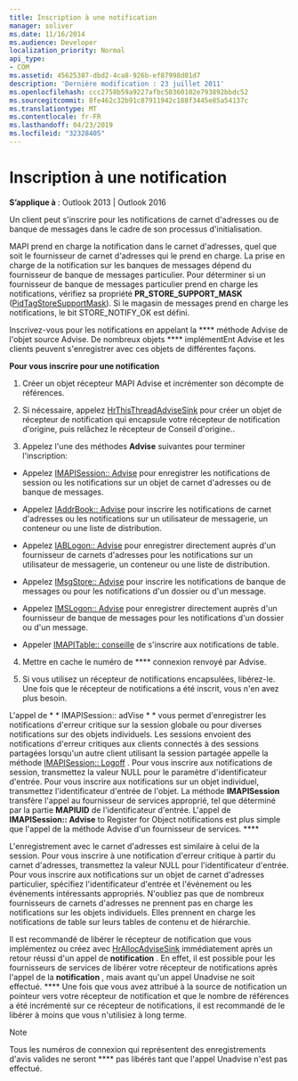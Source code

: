 ```yaml
---
title: Inscription à une notification
manager: soliver
ms.date: 11/16/2014
ms.audience: Developer
localization_priority: Normal
api_type:
- COM
ms.assetid: 45625387-dbd2-4ca8-926b-ef87998d01d7
description: 'Dernière modification : 23 juillet 2011'
ms.openlocfilehash: ccc2758b59a9227afbc50360102e793892bbdc52
ms.sourcegitcommit: 8fe462c32b91c87911942c188f3445e85a54137c
ms.translationtype: MT
ms.contentlocale: fr-FR
ms.lasthandoff: 04/23/2019
ms.locfileid: "32328405"
---
```

# <a name="registering-for-a-notification"></a>Inscription à une notification

  
  
**S’applique à** : Outlook 2013 | Outlook 2016 
  
Un client peut s'inscrire pour les notifications de carnet d'adresses ou de banque de messages dans le cadre de son processus d'initialisation.
  
MAPI prend en charge la notification dans le carnet d'adresses, quel que soit le fournisseur de carnet d'adresses qui le prend en charge. La prise en charge de la notification sur les banques de messages dépend du fournisseur de banque de messages particulier. Pour déterminer si un fournisseur de banque de messages particulier prend en charge les notifications, vérifiez sa propriété **PR_STORE_SUPPORT_MASK** ([PidTagStoreSupportMask](pidtagstoresupportmask-canonical-property.md)). Si le magasin de messages prend en charge les notifications, le bit STORE_NOTIFY_OK est défini. 
  
Inscrivez-vous pour les notifications en appelant la **** méthode Advise de l'objet source Advise. De nombreux objets **** implémentEnt Advise et les clients peuvent s'enregistrer avec ces objets de différentes façons. 
  
 **Pour vous inscrire pour une notification**
  
1. Créer un objet récepteur MAPI Advise et incrémenter son décompte de références.
    
2. Si nécessaire, appelez [HrThisThreadAdviseSink](hrthisthreadadvisesink.md) pour créer un objet de récepteur de notification qui encapsule votre récepteur de notification d'origine, puis relâchez le récepteur de Conseil d'origine.. 
    
3. Appelez l'une des méthodes **Advise** suivantes pour terminer l'inscription: 
    
  - Appelez [IMAPISession:: Advise](imapisession-advise.md) pour enregistrer les notifications de session ou les notifications sur un objet de carnet d'adresses ou de banque de messages. 
    
  - Appelez [IAddrBook:: Advise](iaddrbook-advise.md) pour inscrire les notifications de carnet d'adresses ou les notifications sur un utilisateur de messagerie, un conteneur ou une liste de distribution. 
    
  - Appelez [IABLogon:: Advise](iablogon-advise.md) pour enregistrer directement auprès d'un fournisseur de carnets d'adresses pour les notifications sur un utilisateur de messagerie, un conteneur ou une liste de distribution. 
    
  - Appelez [IMsgStore:: Advise](imsgstore-advise.md) pour inscrire les notifications de banque de messages ou pour les notifications d'un dossier ou d'un message. 
    
  - Appelez [IMSLogon:: Advise](imslogon-advise.md) pour enregistrer directement auprès d'un fournisseur de banque de messages pour les notifications d'un dossier ou d'un message. 
    
  - Appeler [IMAPITable:: conseille](imapitable-advise.md) de s'inscrire aux notifications de table. 
    
4. Mettre en cache le numéro de **** connexion renvoyé par Advise.
    
5. Si vous utilisez un récepteur de notifications encapsulées, libérez-le. Une fois que le récepteur de notifications a été inscrit, vous n'en avez plus besoin.
    
L'appel de * * IMAPISession:: adVise * * vous permet d'enregistrer les notifications d'erreur critique sur la session globale ou pour diverses notifications sur des objets individuels. Les sessions envoient des notifications d'erreur critiques aux clients connectés à des sessions partagées lorsqu'un autre client utilisant la session partagée appelle la méthode [IMAPISession:: Logoff](imapisession-logoff.md) . Pour vous inscrire aux notifications de session, transmettez la valeur NULL pour le paramètre d'identificateur d'entrée. Pour vous inscrire aux notifications sur un objet individuel, transmettez l'identificateur d'entrée de l'objet. La méthode **IMAPISession** transfère l'appel au fournisseur de services approprié, tel que déterminé par la partie **MAPIUID** de l'identificateur d'entrée. L'appel de **IMAPISession:: Advise** to Register for Object notifications est plus simple que l'appel de la méthode Advise d'un fournisseur de services. **** 
  
L'enregistrement avec le carnet d'adresses est similaire à celui de la session. Pour vous inscrire à une notification d'erreur critique à partir du carnet d'adresses, transmettez la valeur NULL pour l'identificateur d'entrée. Pour vous inscrire aux notifications sur un objet de carnet d'adresses particulier, spécifiez l'identificateur d'entrée et l'événement ou les événements intéressants appropriés. N'oubliez pas que de nombreux fournisseurs de carnets d'adresses ne prennent pas en charge les notifications sur les objets individuels. Elles prennent en charge les notifications de table sur leurs tables de contenu et de hiérarchie. 
  
Il est recommandé de libérer le récepteur de notification que vous implémentez ou créez avec [HrAllocAdviseSink](hrallocadvisesink.md) immédiatement après un retour réussi d'un appel de **notification** . En effet, il est possible pour les fournisseurs de services de libérer votre récepteur de notifications après l'appel de la **notification** , mais avant qu'un appel Unadvise ne soit effectué. **** Une fois que vous avez attribué à la source de notification un pointeur vers votre récepteur de notification et que le nombre de références a été incrémenté sur ce récepteur de notifications, il est recommandé de le libérer à moins que vous n'utilisiez à long terme. 
  
> [!NOTE]
> Tous les numéros de connexion qui représentent des enregistrements d'avis valides ne seront **** pas libérés tant que l'appel Unadvise n'est pas effectué. 
  

